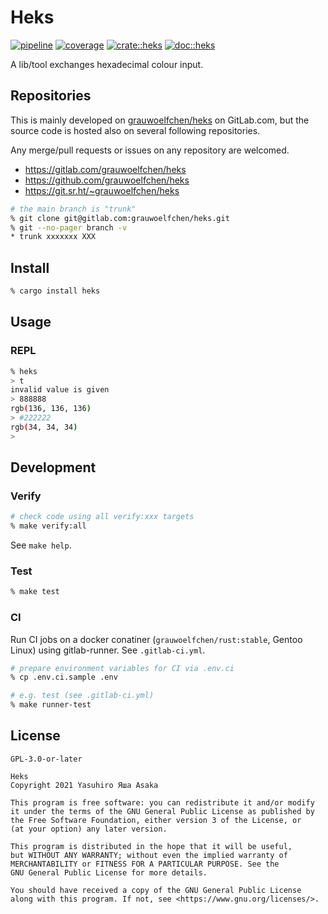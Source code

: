 # Heks

[![pipeline](
https://gitlab.com/grauwoelfchen/heks/badges/trunk/pipeline.svg)](
https://gitlab.com/grauwoelfchen/heks/commits/trunk) [![coverage](
https://gitlab.com/grauwoelfchen/heks/badges/trunk/coverage.svg)](
https://gitlab.com/grauwoelfchen/heks/commits/trunk) [![crate::heks](
https://img.shields.io/crates/v/heks?label=crates&style=flat)](
https://crates.io/crates/heks) [![doc::heks](
https://docs.rs/heks/badge.svg)](https://docs.rs/crate/heks)

A lib/tool exchanges hexadecimal colour input.


## Repositories

This is mainly developed on [grauwoelfchen/heks](
https://gitlab.com/grauwoelfchen/heks) on GitLab.com, but the source code is
hosted also on several following repositories.

Any merge/pull requests or issues on any repository are welcomed.

* https://gitlab.com/grauwoelfchen/heks
* https://github.com/grauwoelfchen/heks
* https://git.sr.ht/~grauwoelfchen/heks

```zsh
# the main branch is "trunk"
% git clone git@gitlab.com:grauwoelfchen/heks.git
% git --no-pager branch -v
* trunk xxxxxxx XXX
```


## Install

```zsh
% cargo install heks
```


## Usage

### REPL

```zsh
% heks
> t
invalid value is given
> 888888
rgb(136, 136, 136)
> #222222
rgb(34, 34, 34)
>
```


## Development

### Verify

```zsh
# check code using all verify:xxx targets
% make verify:all
```

See `make help`.

### Test

```zsh
% make test
```

### CI

Run CI jobs on a docker conatiner (`grauwoelfchen/rust:stable`, Gentoo Linux)
using gitlab-runner. See `.gitlab-ci.yml`.

```zsh
# prepare environment variables for CI via .env.ci
% cp .env.ci.sample .env

# e.g. test (see .gitlab-ci.yml)
% make runner-test
```


## License

`GPL-3.0-or-later`

```text
Heks
Copyright 2021 Yasuhiro Яша Asaka

This program is free software: you can redistribute it and/or modify
it under the terms of the GNU General Public License as published by
the Free Software Foundation, either version 3 of the License, or
(at your option) any later version.

This program is distributed in the hope that it will be useful,
but WITHOUT ANY WARRANTY; without even the implied warranty of
MERCHANTABILITY or FITNESS FOR A PARTICULAR PURPOSE. See the
GNU General Public License for more details.

You should have received a copy of the GNU General Public License
along with this program. If not, see <https://www.gnu.org/licenses/>.
```
